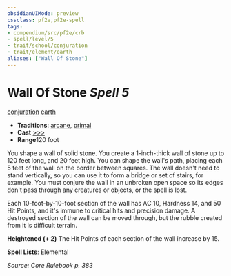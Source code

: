 ```yaml
---
obsidianUIMode: preview
cssclass: pf2e,pf2e-spell
tags:
- compendium/src/pf2e/crb
- spell/level/5
- trait/school/conjuration
- trait/element/earth
aliases: ["Wall Of Stone"]
---
```

# Wall Of Stone *Spell 5*   
[conjuration](conjuration.md)  [earth](earth.md)  

- **Traditions**: [arcane](arcane.md), [primal](primal.md)
- **Cast** [>>>](chapter-9-playing-the-game.md#Actions "Three-Action") 
- **Range**120 foot

You shape a wall of solid stone. You create a 1-inch-thick wall of stone up to 120 feet long, and 20 feet high. You can shape the wall's path, placing each 5 feet of the wall on the border between squares. The wall doesn't need to stand vertically, so you can use it to form a bridge or set of stairs, for example. You must conjure the wall in an unbroken open space so its edges don't pass through any creatures or objects, or the spell is lost.

Each 10-foot-by-10-foot section of the wall has AC 10, Hardness 14, and 50 Hit Points, and it's immune to critical hits and precision damage. A destroyed section of the wall can be moved through, but the rubble created from it is difficult terrain.

**Heightened (+ 2)** The Hit Points of each section of the wall increase by 15.

**Spell Lists**: Elemental

*Source: Core Rulebook p. 383*